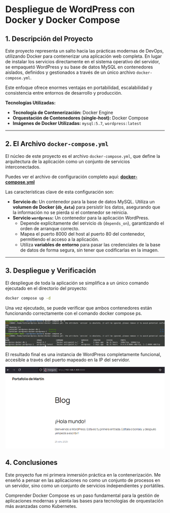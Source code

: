 # Despliegue de WordPress con Docker y Docker Compose

## 1. Descripción del Proyecto

Este proyecto representa un salto hacia las prácticas modernas de DevOps, utilizando Docker para contenerizar una aplicación web completa. En lugar de instalar los servicios directamente en el sistema operativo del servidor, se empaquetó WordPress y su base de datos MySQL en contenedores aislados, definidos y gestionados a través de un único archivo `docker-compose.yml`.

Este enfoque ofrece enormes ventajas en portabilidad, escalabilidad y consistencia entre entornos de desarrollo y producción.

**Tecnologías Utilizadas:**
*   **Tecnología de Contenerización:** Docker Engine
*   **Orquestación de Contenedores (single-host):** Docker Compose
*   **Imágenes de Docker Utilizadas:** `mysql:5.7`, `wordpress:latest`

---

## 2. El Archivo `docker-compose.yml`

El núcleo de este proyecto es el archivo `docker-compose.yml`, que define la arquitectura de la aplicación como un conjunto de servicios interconectados.

Puedes ver el archivo de configuración completo aquí: **[docker-compose.yml](./docker-compose.yml)**

Las características clave de esta configuración son:
*   **Servicio `db`:** Un contenedor para la base de datos MySQL. Utiliza un **volumen de Docker (`db_data`)** para persistir los datos, asegurando que la información no se pierda si el contenedor se reinicia.
*   **Servicio `wordpress`:** Un contenedor para la aplicación WordPress.
    *   Depende explícitamente del servicio `db` (`depends_on`), garantizando el orden de arranque correcto.
    *   Mapea el puerto 8000 del host al puerto 80 del contenedor, permitiendo el acceso a la aplicación.
    *   Utiliza **variables de entorno** para pasar las credenciales de la base de datos de forma segura, sin tener que codificarlas en la imagen.

---

## 3. Despliegue y Verificación

El despliegue de toda la aplicación se simplifica a un único comando ejecutado en el directorio del proyecto:
```bash
docker compose up -d
```
Una vez ejecutado, se puede verificar que ambos contenedores están funcionando correctamente con el comando docker compose ps.

![alt text](imagenes/docker-compose-ps.png)

El resultado final es una instancia de WordPress completamente funcional, accesible a través del puerto mapeado en la IP del servidor.

![alt text](imagenes/wordpress-docker-setup.png)

## 4. Conclusiones

Este proyecto fue mi primera inmersión práctica en la contenerización. Me enseñó a pensar en las aplicaciones no como un conjunto de procesos en un servidor, sino como un conjunto de servicios independientes y portátiles.

Comprender Docker Compose es un paso fundamental para la gestión de aplicaciones modernas y sienta las bases para tecnologías de orquestación más avanzadas como Kubernetes.
